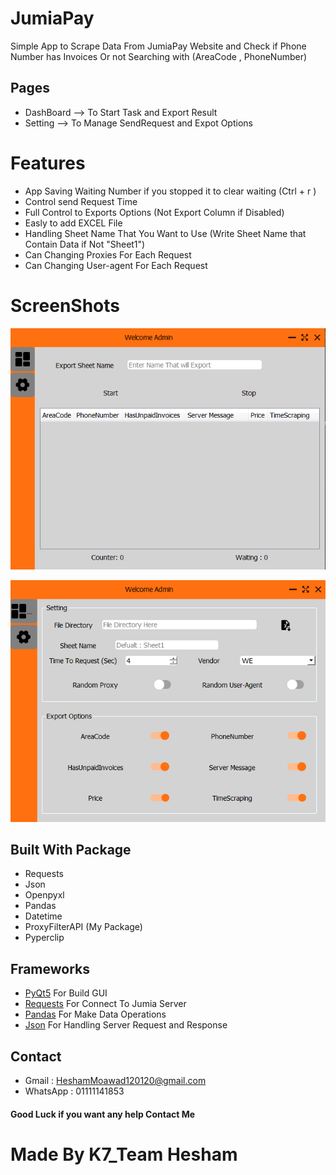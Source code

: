 # JumiaPay
Simple App to Scrape Data From JumiaPay Website and Check if Phone Number has Invoices Or not Searching with (AreaCode , PhoneNumber) 



## Pages

* DashBoard --> To Start Task and Export Result 
* Setting --> To Manage SendRequest and Expot Options

# Features 

* App Saving Waiting Number if you stopped it to clear waiting (Ctrl + r )
* Control send Request Time
* Full Control to Exports Options (Not Export Column if Disabled)
* Easly to add EXCEL File 
* Handling Sheet Name That You Want to Use (Write Sheet Name that Contain Data if Not "Sheet1")
* Can Changing Proxies For Each Request
* Can Changing User-agent For Each Request


# ScreenShots
![Screenshot](page1.PNG) 

![Screenshot](page2.PNG) 


## Built With Package

* Requests
* Json
* Openpyxl
* Pandas
* Datetime
* ProxyFilterAPI (My Package)
* Pyperclip


## Frameworks 
* [PyQt5](https://doc.qt.io/qtforpython/)   For Build GUI 
* [Requests](https://requests.readthedocs.io/en/latest/)  For Connect To Jumia Server
* [Pandas](https://pandas.pydata.org/) For Make Data Operations
* [Json](https://www.json.org/json-en.html) For Handling Server Request and Response


## Contact 

* Gmail : HeshamMoawad120120@gmail.com
* WhatsApp : 01111141853


#### Good Luck if you want any help Contact Me
# Made By K7_Team Hesham